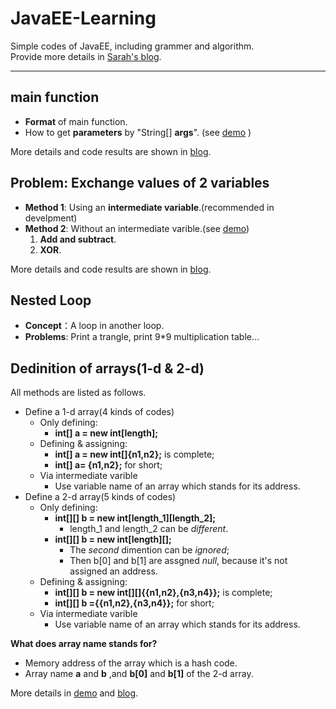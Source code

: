 # JavaEE-Learning
Simple codes of JavaEE, including grammer and algorithm.  
Provide more details in [Sarah's blog](https://blog.csdn.net/Sarah_Qu).

---

## main function
- **Format** of main function.
- How to get **parameters** by "String[] **args**".  (see [demo](https://github.com/SarahFish/JavaEE-Learning/blob/master/ChangeValuesProb.java) )

More details and code results are shown in [blog](http://blog.csdn.net/Sarah_Qu/article/details/79559531).

## Problem: Exchange values of 2 variables
- **Method 1**: Using an **intermediate variable**.(recommended in develpment)
- **Method 2**: Without an intermediate varible.(see [demo](https://github.com/SarahFish/JavaEE-Learning/blob/master/ChangeValuesProb.java))
    1. **Add and subtract**.
    2. **XOR**.
    
More details and code results are shown in [blog](https://blog.csdn.net/sarah_qu/article/details/79681496).

## Nested Loop
- **Concept**：A loop in another loop.
- **Problems**: Print a trangle, print 9*9 multiplication table...

## Dedinition of arrays(1-d & 2-d)
All methods are listed as follows.
- Define a 1-d array(4 kinds of codes)
  - Only defining: 
    - **int[] a = new int[length];**
  - Defining & assigning:
    - **int[] a = new int[]{n1,n2};** is complete;
    - **int[] a= {n1,n2};** for short;
  - Via intermediate varible
    - Use variable name of an array which stands for its address.
- Define a 2-d array(5 kinds of codes)
  - Only defining:
    - **int[][] b = new int[length_1][length_2];**
      - length_1 and length_2 can be *different*.
    - **int[][] b = new int[length][];** 
      - The *second* dimention can be *ignored*;
      - Then b[0] and b[1] are assgned *null*, because it's not assigned an address.
  - Defining & assigning:
    - **int[][] b = new int[][]{{n1,n2},{n3,n4}};** is complete;
    - **int[][] b ={{n1,n2},{n3,n4}};** for short;
  - Via intermediate varible
    - Use variable name of an array which stands for its address.
  
  
**What does array name stands for?**
  - Memory address of the array which is a hash code. 
  - Array name **a** and **b** ,and **b[0]** and **b[1]** of the 2-d array.
  
  
More details in [demo](https://github.com/SarahFish/JavaEE-Learning/blob/master/ArrayDemo.java) and [blog](https://mp.csdn.net/postedit/80329117).
